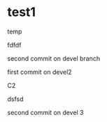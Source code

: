 # test1
temp

fdfdf

second commit on devel branch


first commit on devel2

C2

dsfsd
 
second commit on devel 3
